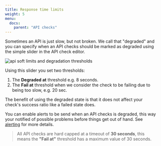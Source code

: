 ```yaml
---
title: Response time limits
weight: 5
menu:
  docs:
    parent: "API checks"
---
```


Sometimes an API is just slow, but not broken. We call that "degraded" and you can specify when an API checks should be 
marked as degraded using the simple slider in the API check editor.

![api soft limits and degradation thresholds](/docs/images/api-checks/limits.png)

Using this slider you set two thresholds:

1. The **Degraded at** threshold e.g. 8 seconds.
2. The **Fail at** threshold when we consider the check to be failing due to being too slow, e.g. 20 sec.

The benefit of using the degraded state is that it does not affect your check's success ratio like a failed state does. 

You can enable alerts to be send when an API checks is degraded, this way your notified of possible problems before things
get out of hand. See [alerting](/docs/alerting) for more details.


> All API checks are hard capped at a timeout of **30 seconds**, this means the **"Fail at"** threshold has a maximum value of 30 seconds.


